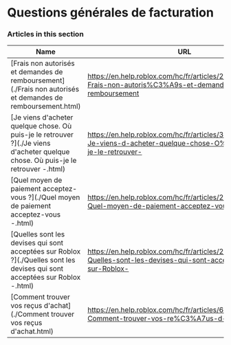 # Questions générales de facturation  
### Articles in this section
Name|URL
-|-
[Frais non autorisés et demandes de remboursement](./Frais non autorisés et demandes de remboursement.html) |https://en.help.roblox.com/hc/fr/articles/203312650-Frais-non-autoris%C3%A9s-et-demandes-de-remboursement
[Je viens d'acheter quelque chose. Où puis-je le retrouver ?](./Je viens d'acheter quelque chose. Où puis-je le retrouver -.html) |https://en.help.roblox.com/hc/fr/articles/360000230723-Je-viens-d-acheter-quelque-chose-O%C3%B9-puis-je-le-retrouver-
[Quel moyen de paiement acceptez-vous ?](./Quel moyen de paiement acceptez-vous -.html) |https://en.help.roblox.com/hc/fr/articles/203312580-Quel-moyen-de-paiement-acceptez-vous-
[Quelles sont les devises qui sont acceptées sur Roblox ?](./Quelles sont les devises qui sont acceptées sur Roblox -.html) |https://en.help.roblox.com/hc/fr/articles/203312600-Quelles-sont-les-devises-qui-sont-accept%C3%A9es-sur-Roblox-
[Comment trouver vos reçus d'achat](./Comment trouver vos reçus d'achat.html) |https://en.help.roblox.com/hc/fr/articles/6852905161876-Comment-trouver-vos-re%C3%A7us-d-achat